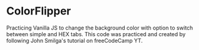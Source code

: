 # ColorFlipper
Practicing Vanilla JS to change the background color with option to switch between simple and HEX tabs. This code was practiced and created by following John Smilga's tutorial on freeCodeCamp YT. 
